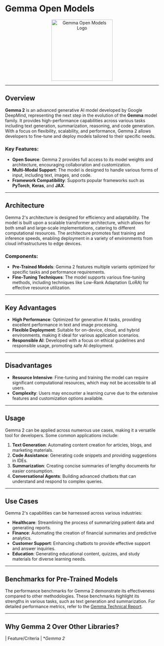 # Gemma Open Models

<p align="center">
  <img src="https://www.analyticsvidhya.com/blog/wp-content/uploads/2024/02/gemma-llm-1.png" alt="Gemma Open Models Logo" width="200"/>
</p>

---

## Overview

**Gemma 2** is an advanced generative AI model developed by Google DeepMind, representing the next step in the evolution of the **Gemma** model family. It provides high-performance capabilities across various tasks including text generation, summarization, reasoning, and code generation. With a focus on flexibility, scalability, and performance, Gemma 2 allows developers to fine-tune and deploy models tailored to their specific needs.

### Key Features:
- **Open Source**: Gemma 2 provides full access to its model weights and architecture, encouraging collaboration and customization.
- **Multi-Modal Support**: The model is designed to handle various forms of input, including text, images, and code.
- **Framework Compatibility**: Supports popular frameworks such as **PyTorch**, **Keras**, and **JAX**.

---

## Architecture

Gemma 2's architecture is designed for efficiency and adaptability. The model is built upon a scalable transformer architecture, which allows for both small and large-scale implementations, catering to different computational resources. The architecture promotes fast training and inference speeds, enabling deployment in a variety of environments from cloud infrastructures to edge devices.

### Components:
- **Pre-Trained Models**: Gemma 2 features multiple variants optimized for specific tasks and performance requirements.
- **Fine-Tuning Techniques**: The model supports various fine-tuning methods, including techniques like Low-Rank Adaptation (LoRA) for effective resource utilization.

---

## Key Advantages

- **High Performance**: Optimized for generative AI tasks, providing excellent performance in text and image processing.
- **Flexible Deployment**: Suitable for on-device, cloud, and hybrid environments, making it ideal for various application scenarios.
- **Responsible AI**: Developed with a focus on ethical guidelines and responsible usage, promoting safe AI deployment.

---

## Disadvantages

- **Resource Intensive**: Fine-tuning and training the model can require significant computational resources, which may not be accessible to all users.
- **Complexity**: Users may encounter a learning curve due to the extensive features and customization options available.

---

## Usage

Gemma 2 can be applied across numerous use cases, making it a versatile tool for developers. Some common applications include:

1. **Text Generation**: Automating content creation for articles, blogs, and marketing materials.
2. **Code Assistance**: Generating code snippets and providing suggestions in IDEs.
3. **Summarization**: Creating concise summaries of lengthy documents for easier consumption.
4. **Conversational Agents**: Building advanced chatbots that can understand and respond to complex queries.

---

## Use Cases

Gemma 2's capabilities can be harnessed across various industries:

- **Healthcare**: Streamlining the process of summarizing patient data and generating reports.
- **Finance**: Automating the creation of financial summaries and predictive analytics.
- **Customer Support**: Enhancing chatbots to provide effective support and answer inquiries.
- **Education**: Generating educational content, quizzes, and study materials for diverse learning needs.

---

## Benchmarks for Pre-Trained Models

The performance benchmarks for Gemma 2 demonstrate its effectiveness compared to other methodologies. These benchmarks highlight its strengths in various tasks, such as text generation and summarization. For detailed performance metrics, refer to the [Gemma Technical Report](https://storage.googleapis.com/deepmind-media/gemma/gemma-2-report.pdf).

---

## Why Gemma 2 Over Other Libraries?

| Feature/Criteria          | **Gemma 2*
